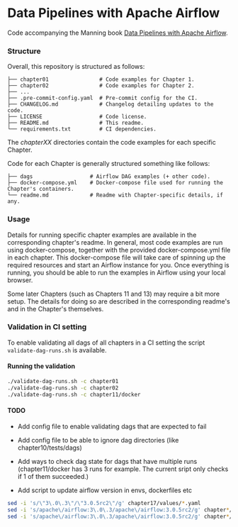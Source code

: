 # Data Pipelines with Apache Airflow

Code accompanying the Manning book [Data Pipelines with Apache Airflow](https://www.manning.com/books/data-pipelines-with-apache-airflow).

### Structure

Overall, this repository is structured as follows:

```
├── chapter01                # Code examples for Chapter 1.
├── chapter02                # Code examples for Chapter 2.
├── ...
├── .pre-commit-config.yaml  # Pre-commit config for the CI.
├── CHANGELOG.md             # Changelog detailing updates to the code.
├── LICENSE                  # Code license.
├── README.md                # This readme.
└── requirements.txt         # CI dependencies.
```

The *chapterXX* directories contain the code examples for each specific Chapter.

Code for each Chapter is generally structured something like follows:

```
├── dags                  # Airflow DAG examples (+ other code).
├── docker-compose.yml    # Docker-compose file used for running the Chapter's containers.
└── readme.md             # Readme with Chapter-specific details, if any.
```

### Usage

Details for running specific chapter examples are available in the corresponding chapter's readme. In general, most code examples are run using docker-compose, together with the provided docker-compose.yml file in each chapter. This docker-compose file will take care of spinning up the required resources and start an Airflow instance for you. Once everything is running, you should be able to run the examples in Airflow using your local browser.

Some later Chapters (such as Chapters 11 and 13) may require a bit more setup. The details for doing so are described in the corresponding readme's and in the Chapter's themselves.


### Validation in CI setting

To enable validating all dags of all chapters in a CI setting the script `validate-dag-runs.sh` is available.

#### Running the validation

```bash
./validate-dag-runs.sh -c chapter01
./validate-dag-runs.sh -c chapter02
./validate-dag-runs.sh -c chapter11/docker
```

#### TODO

- Add config file to enable validating dags that are expected to fail
- Add config file to be able to ignore dag directories (like chapter10/tests/dags)
- Add ways to check dag state for dags that have multiple runs (chapter11/docker has 3 runs for example. The current sript only checks if 1 of them succeeded.)

- Add script to update airflow version in envs, dockerfiles etc
```bash
sed -i 's/\"3\.0\.3\"/\"3.0.5rc2\"/g' chapter17/values/*.yaml
sed -i 's/apache\/airflow:3\.0\.3/apache\/airflow:3.0.5rc2/g' chapter*/**/.env
sed -i 's/apache\/airflow:3\.0\.3/apache\/airflow:3.0.5rc2/g' chapter*/Docker.*
```

